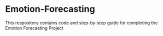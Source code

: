 # Emotion-Forecasting
This respository contains code and step-by-step guide for completing the Emotion Forecasting Project
